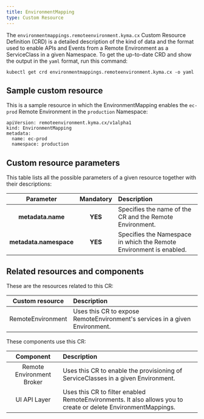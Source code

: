 ```yaml
---
title: EnvironmentMapping
type: Custom Resource
---
```


The `environmentmappings.remoteenvironment.kyma.cx` Custom Resource Definition (CRD) is a detailed description of the kind of data and the format used to enable APIs and Events from a Remote Environment as a ServiceClass in a given Namespace. To get the up-to-date CRD and show the output in the `yaml` format, run this command:

```
kubectl get crd environmentmappings.remoteenvironment.kyma.cx -o yaml
```

## Sample custom resource

This is a sample resource in which the EnvironmentMapping enables the `ec-prod` Remote Environment in the `production` Namespace:

```
apiVersion: remoteenvironment.kyma.cx/v1alpha1
kind: EnvironmentMapping
metadata:
  name: ec-prod
  namespace: production
```

## Custom resource parameters

This table lists all the possible parameters of a given resource together with their descriptions:


| Parameter   |      Mandatory      |  Description |
|:----------:|:-------------:|:------|
| **metadata.name** |    **YES**   | Specifies the name of the CR and the Remote Environment. |
| **metadata.namespace** |    **YES**   | Specifies the Namespace in which the Remote Environment is enabled. |

## Related resources and components

These are the resources related to this CR:

| Custom resource   |   Description |
|:----------:|:------|
| RemoteEnvironment |  Uses this CR to expose RemoteEnvironment's services in a given Environment. |

These components use this CR:

| Component   |   Description |
|:----------:|:------|
| Remote Environment Broker |  Uses this CR to enable the provisioning of ServiceClasses in a given Environment. |
| UI API Layer | Uses this CR to filter enabled RemoteEnvironments. It also allows you to create or delete EnvironmentMappings. |
